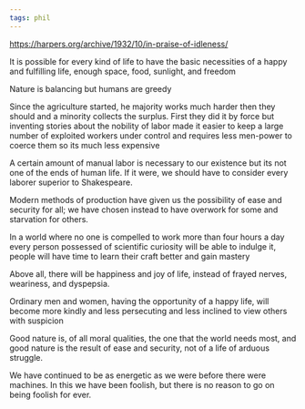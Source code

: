 ```yaml
---
tags: phil
---
```


<https://harpers.org/archive/1932/10/in-praise-of-idleness/>

It is possible for every kind of life to have the basic necessities of a happy and fulfilling life, enough space, food, sunlight, and freedom

Nature is balancing but humans are greedy

Since the agriculture started, he majority works much harder then they should and a minority collects the surplus. First they did it by force but inventing stories about the nobility of labor made it easier to keep a large number of exploited workers under control and requires less men-power to coerce them so its much less expensive 

A certain amount of manual labor is necessary to our existence but its not one of the ends of human life. If it were, we should have to consider every laborer superior to Shakespeare. 

Modern methods of production have given us the possibility of ease and security for all; we have chosen instead to have overwork for some and starvation for others. 

In a world where no one is compelled to work more than four hours a day every person possessed of scientific curiosity will be able to indulge it, people will have time to learn their craft better and gain mastery 

Above all, there will be happiness and joy of life, instead of frayed nerves, weariness, and dyspepsia. 

Ordinary men and women, having the opportunity of a happy life, will become more kindly and less persecuting and less inclined to view others with suspicion

Good nature is, of all moral qualities, the one that the world needs most, and good nature is the result of ease and security, not of a life of arduous struggle. 

We have continued to be as energetic as we were before there were machines. In this we have been foolish, but there is no reason to go on being foolish for ever.
